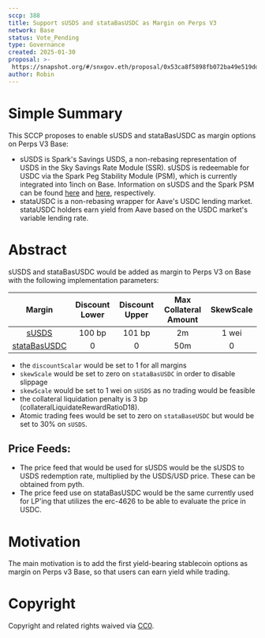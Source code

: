 ```yaml
---
sccp: 388
title: Support sUSDS and stataBasUSDC as Margin on Perps V3
network: Base
status: Vote_Pending
type: Governance
created: 2025-01-30
proposal: >-
 https://snapshot.org/#/snxgov.eth/proposal/0x53ca8f5898fb072ba49e519dda3aeebbe67a2dac73c992f9956606887e0345fc
author: Robin
---
```


# Simple Summary

This SCCP proposes to enable sUSDS and stataBasUSDC as margin options on Perps V3 Base: 
- sUSDS is Spark's Savings USDS, a non-rebasing representation of USDS in the Sky Savings Rate Module (SSR). sUSDS is redeemable for USDC via the Spark Peg Stability Module (PSM), which is currently integrated into 1inch on Base. Information on sUSDS and the Spark PSM can be found [here](https://docs.spark.fi/dev/savings/susds-token) and [here](https://docs.spark.fi/dev/savings/spark-psm), respectively.
- stataUSDC is a non-rebasing wrapper for Aave's USDC lending market. stataUSDC holders earn yield from Aave based on the USDC market's variable lending rate. 

# Abstract


sUSDS and stataBasUSDC would be added as margin to Perps V3 on Base with the following implementation parameters:

|                                        **Margin**                                       | **Discount Lower** | **Discount Upper** | **Max Collateral Amount** | **SkewScale** |
|:---------------------------------------------------------------------------------------:|:------------------:|:------------------:|:-------------------------:|:-------------:|
|     [sUSDS](https://basescan.org/address/0x5875eee11cf8398102fdad704c9e96607675467a)    |       100 bp       |       101 bp       |             2m            |     1 wei     |
| [stataBasUSDC](https://basescan.org/address/0x4ea71a20e655794051d1ee8b6e4a3269b13ccacc) |          0         |          0         |            50m            |       0       |


- the `discountScalar` would be set to 1 for all margins
- `skewScale` would be set to zero on `stataBasUSDC` in order to disable slippage
- `skewScale` would be set to 1 wei on `sUSDS` as no trading would be feasible 
- the collateral liquidation penalty is 3 bp (collateralLiquidateRewardRatioD18).
- Atomic trading fees would be set to zero on `stataBaseUSDC` but would be set to 30% on `sUSDS`.

## Price Feeds: 
- The price feed that would be used for sUSDS would be the sUSDS to USDS redemption rate, multiplied by the USDS/USD price. These can be obtained from pyth.
- The price feed use on stataBasUSDC would be the same currently used for LP'ing that utilizes the erc-4626 to be able to evaluate the price in USDC.

# Motivation

The main motivation is to add the first yield-bearing stablecoin options as margin on Perps v3 Base, so that users can earn yield while trading.


# Copyright
Copyright and related rights waived via [CC0](https://creativecommons.org/publicdomain/zero/1.0/).
